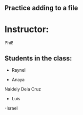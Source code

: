 ## Practice adding to a file

# Instructor:
Phil!

## Students in the class:
- Raynel

- Anaya

Naidely Dela Cruz

- Luis

-Israel


